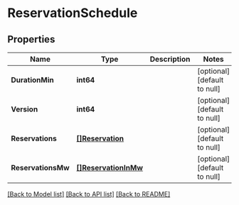 # ReservationSchedule

## Properties
Name | Type | Description | Notes
------------ | ------------- | ------------- | -------------
**DurationMin** | **int64** |  | [optional] [default to null]
**Version** | **int64** |  | [optional] [default to null]
**Reservations** | [**[]Reservation**](Reservation.md) |  | [optional] [default to null]
**ReservationsMw** | [**[]ReservationInMw**](ReservationInMw.md) |  | [optional] [default to null]

[[Back to Model list]](../README.md#documentation-for-models) [[Back to API list]](../README.md#documentation-for-api-endpoints) [[Back to README]](../README.md)

